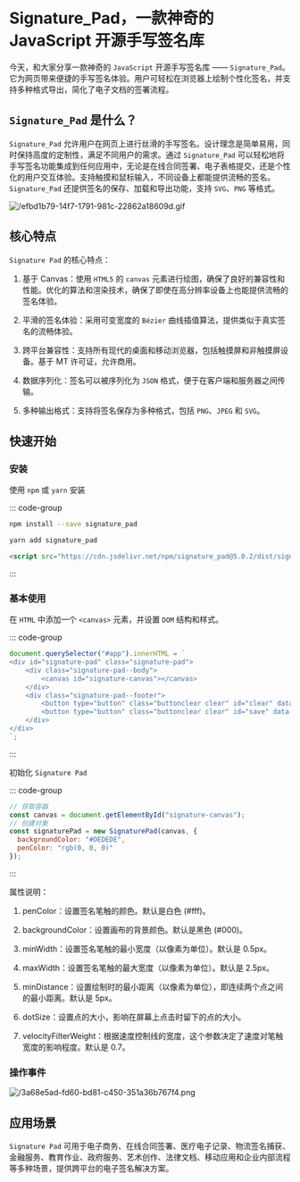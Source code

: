 # Signature_Pad，一款神奇的 JavaScript 开源手写签名库

<article-info/>

<link-tag :linkList="[{ linkType: 'git', linkText:'Signature_Pad',linkUrl:'https://github.com/szimek/signature_pad'},{  linkText:'Signature_Pad CDN JSDeliver',linkUrl:'https://www.jsdelivr.com/package/npm/signature_pad'}]" />

今天，和大家分享一款神奇的 `JavaScript` 开源手写签名库 —— `Signature_Pad`。它为网页带来便捷的手写签名体验。用户可轻松在浏览器上绘制个性化签名，并支持多种格式导出，简化了电子文档的签署流程。

## `Signature_Pad` 是什么？

`Signature_Pad` 允许用户在网页上进行丝滑的手写签名。设计理念是简单易用，同时保持高度的定制性，满足不同用户的需求。通过 `Signature_Pad` 可以轻松地将手写签名功能集成到任何应用中，无论是在线合同签署、电子表格提交，还是个性化的用户交互体验。支持触摸和鼠标输入，不同设备上都能提供流畅的签名。`Signature_Pad` 还提供签名的保存、加载和导出功能，支持 `SVG`、`PNG` 等格式。

![/efbd1b79-14f7-1791-981c-22862a18609d.gif](/efbd1b79-14f7-1791-981c-22862a18609d.gif)

## 核心特点

`Signature Pad` 的核心特点：

1. <imp-text-danger>基于 Canvas</imp-text-danger>：使用 `HTML5` 的 `canvas` 元素进行绘图，确保了良好的兼容性和性能。优化的算法和渲染技术，确保了即使在高分辨率设备上也能提供流畅的签名体验。

2. <imp-text-danger>平滑的签名体验</imp-text-danger>：采用可变宽度的 `Bézier` 曲线插值算法，提供类似于真实签名的流畅体验。

3. <imp-text-danger>跨平台兼容性</imp-text-danger>：支持所有现代的桌面和移动浏览器，包括触摸屏和非触摸屏设备。基于 MT 许可证，允许商用。

4. <imp-text-danger>数据序列化</imp-text-danger>：签名可以被序列化为 `JSON` 格式，便于在客户端和服务器之间传输。

5. <imp-text-danger>多种输出格式</imp-text-danger>：支持将签名保存为多种格式，包括 `PNG`、`JPEG` 和 `SVG`。

## 快速开始

### 安装

使用 `npm` 或 `yarn` 安装

::: code-group

```bash [npm]
npm install --save signature_pad
```

```bash [yarn]
yarn add signature_pad
```

```html [CDN]
<script src="https://cdn.jsdelivr.net/npm/signature_pad@5.0.2/dist/signature_pad.umd.min.js"></script>
```

:::

### 基本使用

在 `HTML` 中添加一个 `<canvas>` 元素，并设置 `DOM` 结构和样式。

::: code-group

```js
document.querySelector("#app").innerHTML = `
<div id="signature-pad" class="signature-pad">
    <div class="signature-pad--body">
        <canvas id="signature-canvas"></canvas>
    </div>
    <div class="signature-pad--footer">
        <button type="button" class="buttonclear clear" id="clear" data-action="clear">重签</button>
        <button type="button" class="buttonclear clear" id="save" data-action="clear">确定</button>
    </div>
</div>
`;
```

:::

初始化 `Signature Pad`

::: code-group

```js
// 获取容器
const canvas = document.getElementById("signature-canvas");
// 创建对象
const signaturePad = new SignaturePad(canvas, {
  backgroundColor: "#DEDEDE",
  penColor: "rgb(0, 0, 0)"
});
```

:::

属性说明：

1. <imp-text-danger>penColor</imp-text-danger>：设置签名笔触的颜色。默认是白色 (#fff)。

2. <imp-text-danger>backgroundColor</imp-text-danger>：设置画布的背景颜色。默认是黑色 (#000)。

3. <imp-text-danger>minWidth</imp-text-danger>：设置签名笔触的最小宽度（以像素为单位）。默认是 0.5px。

4. <imp-text-danger>maxWidth</imp-text-danger>：设置签名笔触的最大宽度（以像素为单位）。默认是 2.5px。

5. <imp-text-danger>minDistance</imp-text-danger>：设置绘制时的最小距离（以像素为单位），即连续两个点之间的最小距离。默认是 5px。

6. <imp-text-danger>dotSize</imp-text-danger>：设置点的大小，影响在屏幕上点击时留下的点的大小。

7. <imp-text-danger>velocityFilterWeight</imp-text-danger>：根据速度控制线的宽度，这个参数决定了速度对笔触宽度的影响程度。默认是 0.7。

### 操作事件

![/3a68e5ad-fd60-bd81-c450-351a36b767f4.png](/3a68e5ad-fd60-bd81-c450-351a36b767f4.png)

## 应用场景

`Signature Pad` 可用于电子商务、在线合同签署、医疗电子记录、物流签名捕获、金融服务、教育作业、政府服务、艺术创作、法律文档、移动应用和企业内部流程等多种场景，提供跨平台的电子签名解决方案。
